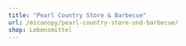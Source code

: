 ```yaml
---
title: "Pearl Country Store & Barbecue"
url: /micanopy/pearl-country-store-und-barbecue/
shop: Lebensmittel
---
```

